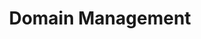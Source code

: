 ---
home: true
heroText: Domain Management
heroImage: /images/logo.svg
title: Domain Management
actions: 
  - text: Search
    link: /pt/domains/Search
    type: secondary
  - text: Register
    link: /pt/domains/Register
    type: secondary
  - text: Settings
    link: /pt/domains/Settings
    type: secondary
  - text: Reverse
    link: /pt/domains/Reverse
    type: secondary
  - text: Subdomain
    link: /pt/domains/Subdomain
    type: secondary
  - text: Buy and sell
    link: /pt/domains/Opensea
    type: secondary
footer: Copyright © 2022 unit.domains All Rights Reserved.
---